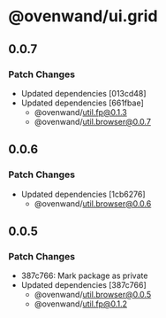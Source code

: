 # @ovenwand/ui.grid

## 0.0.7

### Patch Changes

- Updated dependencies [013cd48]
- Updated dependencies [661fbae]
  - @ovenwand/util.fp@0.1.3
  - @ovenwand/util.browser@0.0.7

## 0.0.6

### Patch Changes

- Updated dependencies [1cb6276]
  - @ovenwand/util.browser@0.0.6

## 0.0.5

### Patch Changes

- 387c766: Mark package as private
- Updated dependencies [387c766]
  - @ovenwand/util.browser@0.0.5
  - @ovenwand/util.fp@0.1.2

